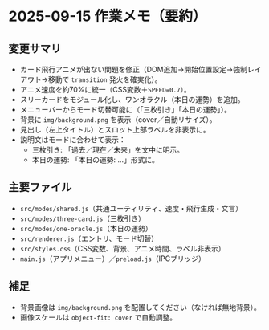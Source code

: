 # 2025-09-15 作業メモ（要約）

## 変更サマリ
- カード飛行アニメが出ない問題を修正（DOM追加→開始位置設定→強制レイアウト→移動で `transition` 発火を確実化）。
- アニメ速度を約70%に統一（CSS変数＋`SPEED=0.7`）。
- スリーカードをモジュール化し、ワンオラクル（本日の運勢）を追加。
- メニューバーからモード切替可能に（「三枚引き」「本日の運勢」）。
- 背景に `img/background.png` を表示（cover／自動リサイズ）。
- 見出し（左上タイトル）とスロット上部ラベルを非表示に。
- 説明文はモードに合わせて表示：
  - 三枚引き: 「過去／現在／未来」を文中に明示。
  - 本日の運勢: 「本日の運勢: …」形式に。

## 主要ファイル
- `src/modes/shared.js`（共通ユーティリティ、速度・飛行生成・文言）
- `src/modes/three-card.js`（三枚引き）
- `src/modes/one-oracle.js`（本日の運勢）
- `src/renderer.js`（エントリ、モード切替）
- `src/styles.css`（CSS変数、背景、アニメ時間、ラベル非表示）
- `main.js`（アプリメニュー）／`preload.js`（IPCブリッジ）

## 補足
- 背景画像は `img/background.png` を配置してください（なければ無地背景）。
- 画像スケールは `object-fit: cover` で自動調整。

